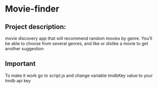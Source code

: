 # Movie-finder

## Project description: 
movie discovery app that will recommend random movies by genre. You’ll be able to choose from several genres, and like or dislike a movie to get another suggestion

## Important

To make it work go to script.js and change variable tmdbKey value to your tmdb api key